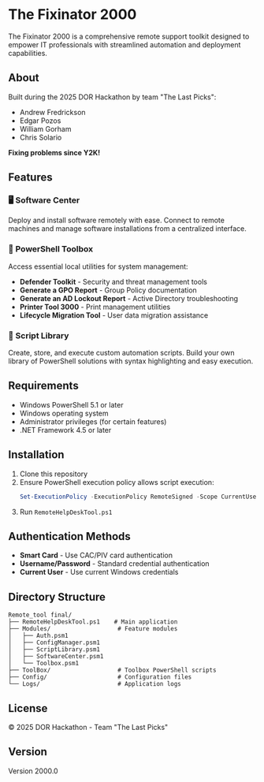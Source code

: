 # The Fixinator 2000

The Fixinator 2000 is a comprehensive remote support toolkit designed to empower IT professionals with streamlined automation and deployment capabilities.

## About

Built during the 2025 DOR Hackathon by team "The Last Picks":
- Andrew Fredrickson
- Edgar Pozos
- William Gorham
- Chris Solario

**Fixing problems since Y2K!**

## Features

### 🖥️ Software Center
Deploy and install software remotely with ease. Connect to remote machines and manage software installations from a centralized interface.

### 🔧 PowerShell Toolbox
Access essential local utilities for system management:
- **Defender Toolkit** - Security and threat management tools
- **Generate a GPO Report** - Group Policy documentation
- **Generate an AD Lockout Report** - Active Directory troubleshooting
- **Printer Tool 3000** - Print management utilities
- **Lifecycle Migration Tool** - User data migration assistance

### 📜 Script Library
Create, store, and execute custom automation scripts. Build your own library of PowerShell solutions with syntax highlighting and easy execution.

## Requirements

- Windows PowerShell 5.1 or later
- Windows operating system
- Administrator privileges (for certain features)
- .NET Framework 4.5 or later

## Installation

1. Clone this repository
2. Ensure PowerShell execution policy allows script execution:
   ```powershell
   Set-ExecutionPolicy -ExecutionPolicy RemoteSigned -Scope CurrentUser
   ```
3. Run `RemoteHelpDeskTool.ps1`

## Authentication Methods

- **Smart Card** - Use CAC/PIV card authentication
- **Username/Password** - Standard credential authentication
- **Current User** - Use current Windows credentials

## Directory Structure

```
Remote_tool final/
├── RemoteHelpDeskTool.ps1    # Main application
├── Modules/                   # Feature modules
│   ├── Auth.psm1
│   ├── ConfigManager.psm1
│   ├── ScriptLibrary.psm1
│   ├── SoftwareCenter.psm1
│   └── Toolbox.psm1
├── ToolBox/                   # Toolbox PowerShell scripts
├── Config/                    # Configuration files
└── Logs/                      # Application logs
```

## License

© 2025 DOR Hackathon - Team "The Last Picks"

## Version

Version 2000.0
